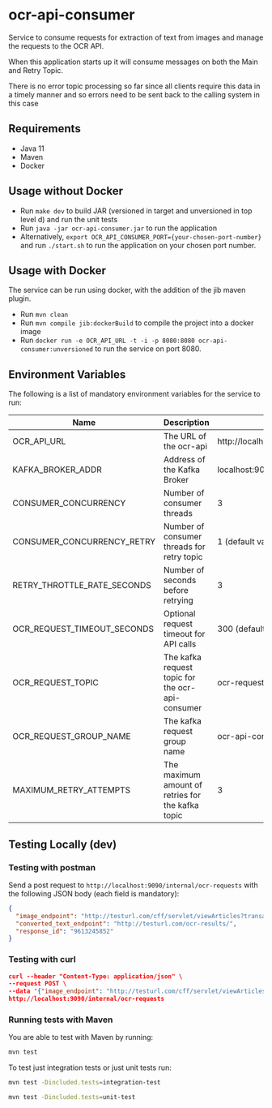 # ocr-api-consumer

Service to consume requests for extraction of text from images and manage the requests to the OCR API.

When this application starts up it will consume messages on both the Main and Retry Topic.

There is no error topic processing so far since all clients require this data in a timely manner and so errors need to be sent back to the calling system in this case

## Requirements

- Java 11
- Maven
- Docker

## Usage without Docker

- Run `make dev` to build JAR (versioned in target and unversioned in top level d) and run the unit tests
- Run `java -jar ocr-api-consumer.jar` to run the application
- Alternatively, `export OCR_API_CONSUMER_PORT={your-chosen-port-number}` and run `./start.sh` to run the application on your chosen port number.

## Usage with Docker

The service can be run using docker, with the addition of the jib maven plugin.

- Run `mvn clean`
- Run `mvn compile jib:dockerBuild` to compile the project into a docker image
- Run `docker run -e OCR_API_URL -t -i -p 8080:8080 ocr-api-consumer:unversioned` to run the service on port 8080.

## Environment Variables

The following is a list of mandatory environment variables for the service to run:

Name                                        | Description                            | Example Value
------------------------------------------- | ------------------------------------   | -------------------------------------------------------------------------
OCR_API_URL                                 | The URL of the ocr-api                            | http://localhost:8080/api/ocr/image/tiff/extractText
KAFKA_BROKER_ADDR                           | Address of the Kafka Broker                       | localhost:9092
CONSUMER_CONCURRENCY                        | Number of consumer threads                        | 3
CONSUMER_CONCURRENCY_RETRY                  | Number of consumer threads for retry topic        | 1 (default value)
RETRY_THROTTLE_RATE_SECONDS                 | Number of seconds before retrying                 | 3
OCR_REQUEST_TIMEOUT_SECONDS                 | Optional request timeout for API calls            | 300 (default value)
OCR_REQUEST_TOPIC                           | The kafka request topic for the ocr-api-consumer  | ocr-request
OCR_REQUEST_GROUP_NAME                      | The kafka request group name                      | ocr-api-consumer-ocr-request
MAXIMUM_RETRY_ATTEMPTS                      | The maximum amount of retries for the kafka topic | 3

## Testing Locally (dev)

### Testing with postman

Send a post request to `http://localhost:9090/internal/ocr-requests` with the following JSON body (each field is mandatory):

``` json
{
  "image_endpoint": "http://testurl.com/cff/servlet/viewArticles?transaction_id=9613245852",
  "converted_text_endpoint": "http://testurl.com/ocr-results/",
  "response_id": "9613245852"
}
```

### Testing with curl

``` json
curl --header "Content-Type: application/json" \
--request POST \
--data '{"image_endpoint": "http://testurl.com/cff/servlet/viewArticles?transaction_id=9613245852", "converted_text_endpoint": "http://testurl.com/ocr-results/", "response_id": "9613245852"}' \
http://localhost:9090/internal/ocr-requests
```

### Running tests with Maven

You are able to test with Maven by running:

``` bash
mvn test
```

To test just integration tests or just unit tests run:

``` bash
mvn test -Dincluded.tests=integration-test
```

``` bash
mvn test -Dincluded.tests=unit-test
```
